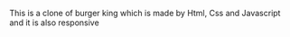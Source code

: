 This is a clone of burger king which is made by Html, Css and Javascript and it is also responsive 
